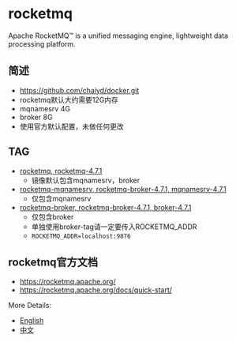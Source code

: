 # rocketmq

Apache RocketMQ™ is a unified messaging engine, lightweight data processing platform.

## 简述
* https://github.com/chaiyd/docker.git
* rocketmq默认大约需要12G内存
* mqnamesrv 4G
* broker 8G
* 使用官方默认配置，未做任何更改

## TAG
* [rocketmq, rocketmq-4.7.1](https://github.com/chaiyd/docker/tree/master/rocketmq)
  * 镜像默认包含mqnamesrv，broker  
* [rocketmq-mqnamesrv, rocketmq-broker-4.7.1, mqnamesrv-4.7.1](https://github.com/chaiyd/docker/tree/master/rocketmq-mqnamesrv)
  * 仅包含mqnamesrv
* [rocketmq-broker, rocketmq-broker-4.7.1, broker-4.7.1](https://github.com/chaiyd/docker/tree/master/rocketmq-broker)
  * 仅包含broker
  * 单独使用broker-tag请一定要传入ROCKETMQ_ADDR
  * ```ROCKETMQ_ADDR=localhost:9876```

## rocketmq官方文档
* https://rocketmq.apache.org/
* https://rocketmq.apache.org/docs/quick-start/

More Details:
* [English](https://github.com/apache/rocketmq/tree/master/docs/en)
* [中文](https://github.com/apache/rocketmq/tree/master/docs/cn)
